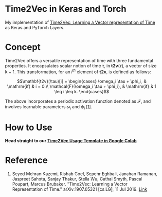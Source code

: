 # Time2Vec in Keras and Torch 

My implementation of [Time2Vec: Learning a Vector representation of Time](https://arxiv.org/abs/1907.05321) as Keras and PyTorch Layers.



# Concept

Time2Vec offers a versatile representation of time with three fundamental properties. It encapsulates scalar notion of time $\tau$,  in $\mathbf{t2v}(\tau)$,
a vector of size k + 1. This transformation, for an $i^{th}$  element of $\mathbf{t2v}$, is defined as follows:


```math
\mathbf{t2v}(\tau)[i] = 
    \begin{cases}
        \omega_i \tau + \phi_i, & \mathrm{if} & i = 0.\\
        \mathcal{F}(\omega_i \tau + \phi_i), & \mathrm{if} & 1 \leq i \leq k.
    \end{cases}
```
The above incorporates a periodic activation function denoted as $\mathcal{F}$, and involves learnable parameters $\omega_i$ and $\phi_i$ [[1]](https://arxiv.org/abs/1907.05321). 

# How to Use

**Head straight to our [Time2Vec Usage Template in Google Colab](https://colab.research.google.com/drive/1P2BOAaQlo54SqYCsL8FFq1PffDjQuO1F?usp=sharing)**

# Reference

1. Seyed Mehran Kazemi, Rishab Goel, Sepehr Eghbali, Janahan Ramanan, Jaspreet Sahota, Sanjay Thakur, Stella Wu, Cathal Smyth, Pascal Poupart, Marcus Brubaker. "Time2Vec: Learning a Vector Representation of Time." arXiv:1907.05321 [cs.LG], 11 Jul 2019. [Link](https://arxiv.org/abs/1907.05321)
